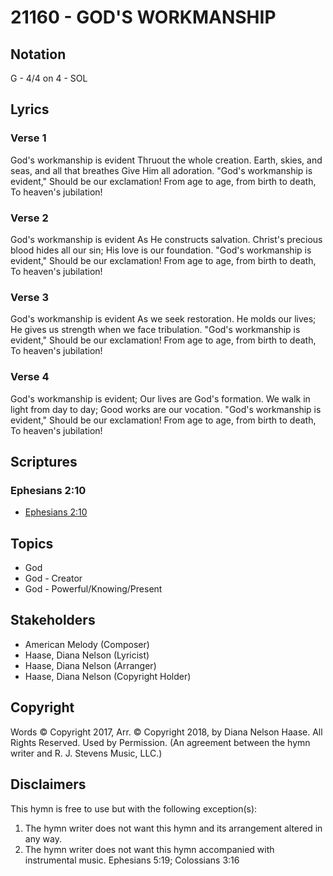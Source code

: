 # 21160 - GOD'S WORKMANSHIP

## Notation

G - 4/4 on 4 - SOL

## Lyrics

### Verse 1

God's workmanship is evident Thruout the whole creation. Earth, skies, and seas, and all that breathes Give Him all adoration. "God's workmanship is evident," Should be our exclamation! From age to age, from birth to death, To heaven's jubilation!

### Verse 2

God's workmanship is evident As He constructs salvation. Christ's precious blood hides all our sin; His love is our foundation. "God's workmanship is evident," Should be our exclamation! From age to age, from birth to death, To heaven's jubilation!

### Verse 3

God's workmanship is evident As we seek restoration. He molds our lives; He gives us strength when we face tribulation. "God's workmanship is evident," Should be our exclamation! From age to age, from birth to death, To heaven's jubilation!

### Verse 4

God's workmanship is evident; Our lives are God's formation. We walk in light from day to day; Good works are our vocation. "God's workmanship is evident," Should be our exclamation! From age to age, from birth to death, To heaven's jubilation!


## Scriptures

### Ephesians 2:10

- [Ephesians 2:10](https://www.biblegateway.com/passage/?search=Ephesians%202%3A10)


## Topics

- God
- God - Creator
- God - Powerful/Knowing/Present

## Stakeholders

- American Melody (Composer)
- Haase, Diana Nelson (Lyricist)
- Haase, Diana Nelson (Arranger)
- Haase, Diana Nelson (Copyright Holder)

## Copyright

Words © Copyright 2017, Arr. © Copyright 2018,  by Diana Nelson Haase. All Rights Reserved. Used by Permission.
(An agreement between the hymn writer and R. J. Stevens Music, LLC.)

## Disclaimers

This hymn is free to use but with the following exception(s):
1. The hymn writer does not want this hymn and its arrangement altered in any way.
2. The hymn writer does not want this hymn accompanied with instrumental music.
Ephesians 5:19; Colossians 3:16

